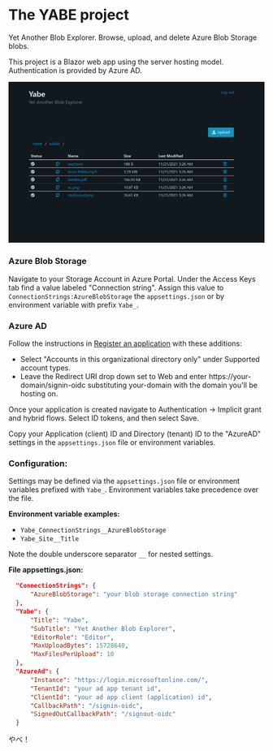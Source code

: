 # The YABE project
Yet Another Blob Explorer. Browse, upload, and delete Azure Blob Storage blobs.


This project is a Blazor web app using the server hosting model. Authentication is provided by Azure AD.

![Dashboard](docs/screenshots/dashboard.png)


### Azure Blob Storage
Navigate to your Storage Account in Azure Portal. Under the Access Keys tab find a value labeled "Connection string". Assign this value to `ConnectionStrings:AzureBlobStorage` the `appsettings.json` or by environment variable with prefix `Yabe_`. 

### Azure AD
Follow the instructions in [Register an application](https://docs.microsoft.com/en-us/azure/active-directory/develop/quickstart-register-app) with these additions:
* Select "Accounts in this organizational directory only" under Supported account types.
* Leave the Redirect URI drop down set to Web and enter https://your-domain/signin-oidc substituting your-domain with the domain you'll be hosting on.

Once your application is created navigate to Authentication -> Implicit grant and hybrid flows. Select ID tokens, and then select Save.

Copy your Application (client) ID and Directory (tenant) ID to the "AzureAD" settings in the `appsettings.json` file or environment variables. 


### Configuration:
Settings may be defined via the `appsettings.json` file or environment variables prefixed with `Yabe_`. Environment variables take precedence over the file. 

**Environment variable examples:**

* `Yabe_ConnectionStrings__AzureBlobStorage`
* `Yabe_Site__Title`

Note the double underscore separator `__` for nested settings.

**File appsettings.json:**

```json
  "ConnectionStrings": {
      "AzureBlobStorage": "your blob storage connection string"
  },
  "Yabe": {
      "Title": "Yabe",
      "SubTitle": "Yet Another Blob Explorer",
      "EditorRole": "Editor",
      "MaxUploadBytes": 15728640,
      "MaxFilesPerUpload": 10
  },
  "AzureAd": {
      "Instance": "https://login.microsoftonline.com/",
      "TenantId": "your ad app tenant id",
      "ClientId": "your ad app client (application) id",
      "CallbackPath": "/signin-oidc",
      "SignedOutCallbackPath": "/signout-oidc"
  }
```





















やべ！

